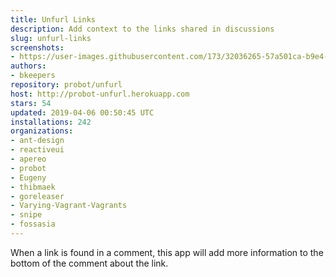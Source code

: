 ```yaml
---
title: Unfurl Links
description: Add context to the links shared in discussions
slug: unfurl-links
screenshots:
- https://user-images.githubusercontent.com/173/32036265-57a501ca-b9e4-11e7-9db3-52374fb7290c.png
authors:
- bkeepers
repository: probot/unfurl
host: http://probot-unfurl.herokuapp.com
stars: 54
updated: 2019-04-06 00:50:45 UTC
installations: 242
organizations:
- ant-design
- reactiveui
- apereo
- probot
- Eugeny
- thibmaek
- goreleaser
- Varying-Vagrant-Vagrants
- snipe
- fossasia
---
```


When a link is found in a comment, this app will add more information to the bottom of the comment about the link.

